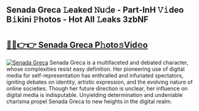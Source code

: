 ## Senada Greca 𝙻eaked 𝙽u𝚍e - Part-InH 𝚅𝚒deo B𝚒kini 𝙿hotos - Hot All 𝙻eaks 3zbNF

# <h2><a href="http://ld1zy2.urlbe.top/?page=Senada+Greca">🔗🔗👉👉 Senada Greca P𝚑oto𝚜Vid𝚎o</a></h2>

[![Senada Greca](https://i.imgur.com/eBuTRDB.gif)](http://ld1zy2.urlbe.top/?page=Senada+Greca)
Senada Greca is a multifaceted and debated character, whose complexities resist easy definition. Her pioneering use of digital media for self-representation has enthralled and infuriated spectators, igniting debates on identity, artistic expression, and the evolving nature of online societies. Though her future direction is unclear, her influence on digital media is indisputable. Unyielding determination and undeniable charisma propel Senada Greca to new heights in the digital realm.
